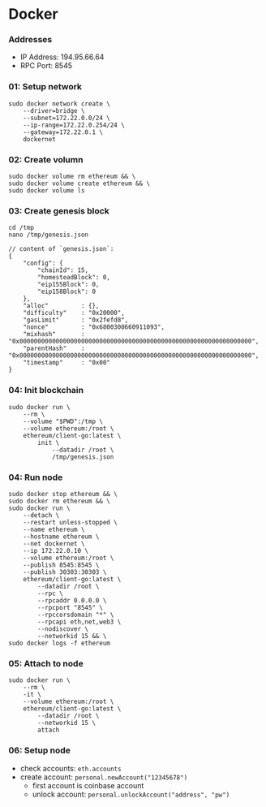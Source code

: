 # Docker

### Addresses

- IP Address: 194.95.66.64
- RPC Port: 8545



### 01: Setup network
    sudo docker network create \
        --driver=bridge \
        --subnet=172.22.0.0/24 \
        --ip-range=172.22.0.254/24 \
        --gateway=172.22.0.1 \
        dockernet

### 02: Create volumn
    sudo docker volume rm ethereum && \
    sudo docker volume create ethereum && \
    sudo docker volume ls

### 03: Create genesis block

    cd /tmp
    nano /tmp/genesis.json

    // content of `genesis.json`:
    {
        "config": {
            "chainId": 15,
            "homesteadBlock": 0,
            "eip155Block": 0,
            "eip158Block": 0
        },
        "alloc"         : {},
        "difficulty"    : "0x20000",
        "gasLimit"      : "0x2fefd8",
        "nonce"         : "0x6800300660911093",
        "mixhash"       : "0x0000000000000000000000000000000000000000000000000000000000000000",
        "parentHash"    : "0x0000000000000000000000000000000000000000000000000000000000000000",
        "timestamp"     : "0x00"
    }

### 04: Init blockchain
    sudo docker run \
        --rm \
        --volume "$PWD":/tmp \
        --volume ethereum:/root \
        ethereum/client-go:latest \
            init \
                --datadir /root \
                /tmp/genesis.json
    
### 04: Run node
    sudo docker stop ethereum && \
    sudo docker rm ethereum && \
    sudo docker run \
        --detach \
        --restart unless-stopped \
        --name ethereum \
        --hostname ethereum \
        --net dockernet \
        --ip 172.22.0.10 \
        --volume ethereum:/root \
        --publish 8545:8545 \
        --publish 30303:30303 \
        ethereum/client-go:latest \
            --datadir /root \
            --rpc \
            --rpcaddr 0.0.0.0 \
            --rpcport "8545" \
            --rpccorsdomain "*" \
            --rpcapi eth,net,web3 \
            --nodiscover \
            --networkid 15 && \
    sudo docker logs -f ethereum

### 05: Attach to node
    sudo docker run \
        --rm \
        -it \
        --volume ethereum:/root \
        ethereum/client-go:latest \
            --datadir /root \
            --networkid 15 \
            attach

### 06: Setup node

- check accounts: `eth.accounts` 
- create account: `personal.newAccount("12345678")`
    - first account is coinbase account
    - unlock account: `personal.unlockAccount("address", "pw")`
